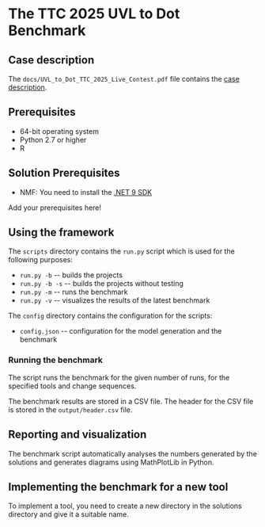 # The TTC 2025 UVL to Dot Benchmark

## Case description

The `docs/UVL_to_Dot_TTC_2025_Live_Contest.pdf` file contains the [case description](https://github.com/TransformationToolContest/ttc2025-live/blob/main/docs/UVL_to_Dot_TTC_2025_Live_Contest.pdf).

## Prerequisites

* 64-bit operating system
* Python 2.7 or higher
* R

## Solution Prerequisites

* NMF: You need to install the [.NET 9 SDK](https://dotnet.microsoft.com/download/dotnet)

Add your prerequisites here!

## Using the framework

The `scripts` directory contains the `run.py` script which is used for the following purposes:
* `run.py -b` -- builds the projects
* `run.py -b -s` -- builds the projects without testing
* `run.py -m` -- runs the benchmark
* `run.py -v` -- visualizes the results of the latest benchmark

The `config` directory contains the configuration for the scripts:
* `config.json` -- configuration for the model generation and the benchmark

### Running the benchmark

The script runs the benchmark for the given number of runs, for the specified tools and change sequences.

The benchmark results are stored in a CSV file. The header for the CSV file is stored in the `output/header.csv` file.

## Reporting and visualization

The benchmark script automatically analyses the numbers generated by the solutions and generates diagrams using MathPlotLib in Python.

## Implementing the benchmark for a new tool

To implement a tool, you need to create a new directory in the solutions directory and give it a suitable name.
